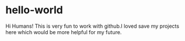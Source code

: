 # hello-world
Hi Humans!
This is very fun to work with github.I loved save my projects here which would be more helpful for my future.
